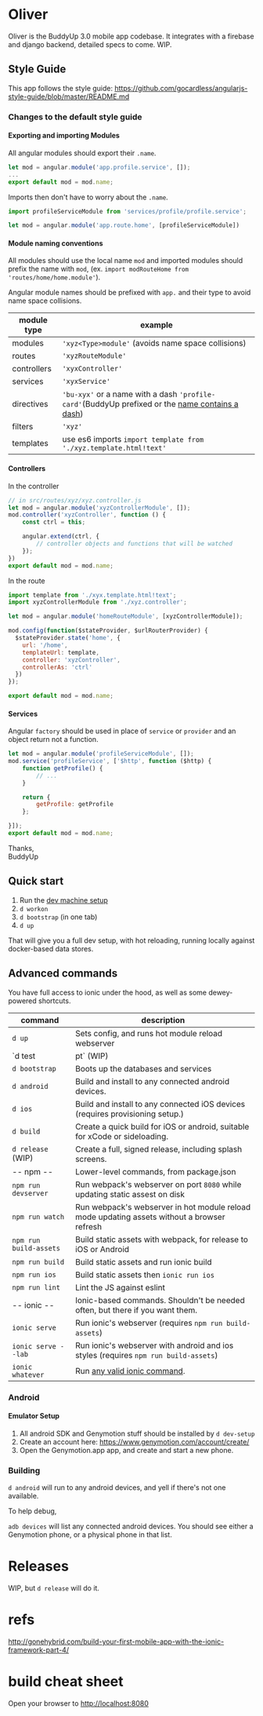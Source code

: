 # Oliver

Oliver is the BuddyUp 3.0 mobile app codebase.   It integrates with a firebase and django backend, detailed specs to come.  WIP.


## Style Guide

This app follows the style guide: https://github.com/gocardless/angularjs-style-guide/blob/master/README.md

### Changes to the default style guide

#### Exporting and importing Modules
All angular modules should export their `.name`.

```js
let mod = angular.module('app.profile.service', []);
...
export default mod = mod.name;
```

Imports then don't have to worry about the `.name`.

```js
import profileServiceModule from 'services/profile/profile.service';

let mod = angular.module('app.route.home', [profileServiceModule])
```

#### Module naming conventions 
All modules should use the local name `mod` and imported modules should prefix the name with `mod`, (ex. `import modRouteHome from 'routes/home/home.module'`).

Angular module names should be prefixed with `app.` and their type to avoid name space collisions. 

| module type | example |
| ---- | ---- |
| modules | `'xyz<Type>module'` (avoids name space collisions)|
| routes | `'xyzRouteModule'` |
| controllers| `'xyxController'` |
| services | `'xyxService'` |
| directives | `'bu-xyx'` or a name with a dash `'profile-card'`(BuddyUp prefixed or the [name contains a dash](https://github.com/gocardless/angularjs-style-guide/blob/master/README.md#directives)) |
| filters | `'xyz'` |
| templates | use es6 imports `import template from './xyz.template.html!text'`

#### Controllers
In the controller
```js
// in src/routes/xyz/xyz.controller.js
let mod = angular.module('xyzControllerModule', []);
mod.controller('xyzController', function () {
    const ctrl = this;

    angular.extend(ctrl, {
        // controller objects and functions that will be watched
    });
})
export default mod = mod.name;
```

In the route
```js
import template from './xyx.template.html!text';
import xyzControllerModule from './xyz.controller';

let mod = angular.module('homeRouteModule', [xyzControllerModule]);

mod.config(function($stateProvider, $urlRouterProvider) {
  $stateProvider.state('home', {
    url: '/home',
    templateUrl: template,
    controller: 'xyzController',
    controllerAs: 'ctrl'
  })
});

export default mod = mod.name;
```

#### Services
Angular `factory` should be used in place of `service` or `provider` and an object return not a function. 

```js
let mod = angular.module('profileServiceModule', []);
mod.service('profileService', ['$http', function ($http) {
    function getProfile() {
        // ...
    }

    return {
        getProfile: getProfile
    };

}]);
export default mod = mod.name;
```

Thanks,  
BuddyUp

## Quick start

1. Run the [dev machine setup](https://github.com/buddyup/dev-setup)
2. `d workon`
3. `d bootstrap` (in one tab)
4. `d up`

That will give you a full dev setup, with hot reloading, running locally against docker-based data stores.


## Advanced commands

You have full access to ionic under the hood, as well as some dewey-powered shortcuts.


| command | description | 
| ---- | ----- |
| `d up` | Sets config, and runs hot module reload webserver |
| `d test | pt` (WIP) | Runs the full test suite, using polytester |
| `d bootstrap` | Boots up the databases and services |
| `d android` | Build and install to any connected android devices. |
| `d ios` | Build and install to any connected iOS devices (requires provisioning setup.) |
| `d build` | Create a quick build for iOS or android, suitable for xCode or sideloading. |
| `d release` (WIP) | Create a full, signed release, including splash screens. |
| -- npm -- | Lower-level commands, from package.json |
| `npm run devserver` | Run webpack's webserver on port `8080` while updating static assest on disk |
| `npm run watch` | Run webpack's webserver in hot module reload mode updating assets without a browser refresh |
| `npm run build-assets` | Build static assets with webpack, for release to iOS or Android |
| `npm run build` | Build static assets and run ionic build |
| `npm run ios` | Build static assets then `ionic run ios`  |
| `npm run lint` | Lint the JS against eslint |
| -- ionic -- | Ionic-based commands.  Shouldn't be needed often, but there if you want them.
| `ionic serve` | Run ionic's webserver (requires `npm run build-assets`) |
| `ionic serve --lab` | Run ionic's webserver with android and ios styles (requires `npm run build-assets`) |
| `ionic whatever` | Run [any valid ionic command](http://ionicframework.com/docs/cli/). |


### Android

#### Emulator Setup


1. All android SDK and Genymotion stuff should be installed by `d dev-setup`
2. Create an account here: https://www.genymotion.com/account/create/
3. Open the Genymotion.app app, and create and start a new phone.

### Building

`d android` will run to any android devices, and yell if there's not one available.


To help debug, 

`adb devices` will list any connected android devices.  You should see either a Genymotion phone, or a physical phone in that list.

# Releases

WIP, but `d release` will do it.



# refs

http://gonehybrid.com/build-your-first-mobile-app-with-the-ionic-framework-part-4/


# build cheat sheet

Open your browser to [http://localhost:8080](http://localhost:8080)
